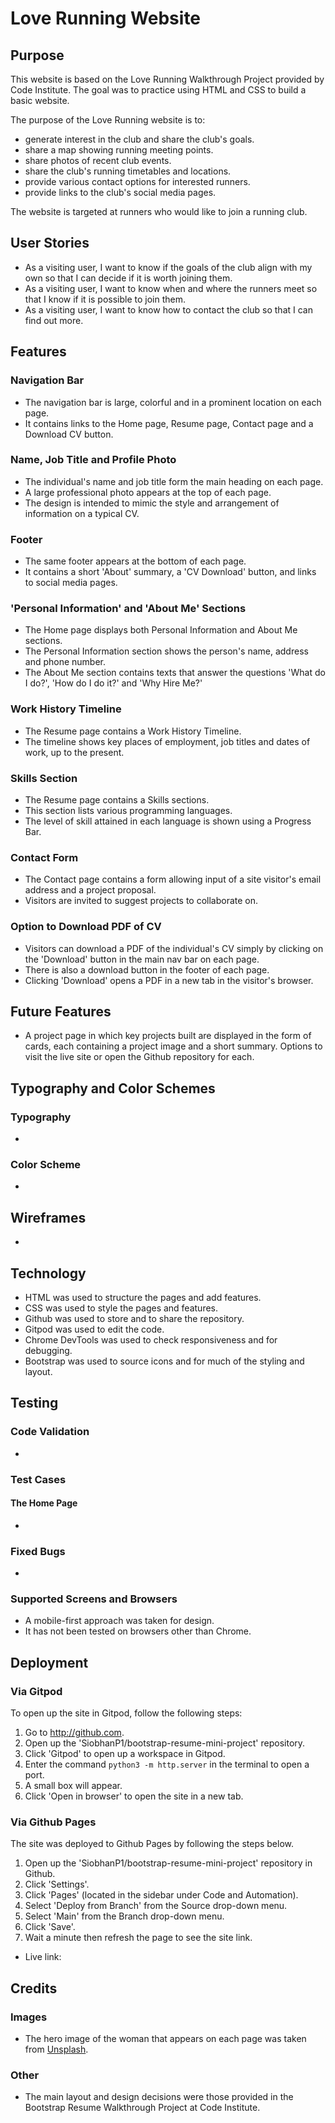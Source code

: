 # Love Running Website

## Purpose

This website is based on the Love Running Walkthrough Project provided by Code Institute. The goal was to practice using HTML and CSS to build a basic website. 

The purpose of the Love Running website is to:
* generate interest in the club and share the club's goals. 
* share a map showing running meeting points.
* share photos of recent club events.
* share the club's running timetables and locations. 
* provide various contact options for interested runners.
* provide links to the club's social media pages. 

The website is targeted at runners who would like to join a running club. 

## User Stories 

* As a visiting user, I want to know if the goals of the club align with my own so that I can decide if it is worth joining them.  
* As a visiting user, I want to know when and where the runners meet so that I know if it is possible to join them. 
* As a visiting user, I want to know how to contact the club so that I can find out more. 

## Features

### Navigation Bar

* The navigation bar is large, colorful and in a prominent location on each page. 
* It contains links to the Home page, Resume page, Contact page and a Download CV button. 

### Name, Job Title and Profile Photo

* The individual's name and job title form the main heading on each page.
* A large professional photo appears at the top of each page.
* The design is intended to mimic the style and arrangement of information on a typical CV.

### Footer

* The same footer appears at the bottom of each page.
* It contains a short 'About' summary, a 'CV Download' button, and links to social media pages.

### 'Personal Information' and 'About Me' Sections

* The Home page displays both Personal Information and About Me sections. 
* The Personal Information section shows the person's name, address and phone number.
* The About Me section contains texts that answer the questions 'What do I do?', 'How do I do it?' and 'Why Hire Me?'

### Work History Timeline

* The Resume page contains a Work History Timeline.
* The timeline shows key places of employment, job titles and dates of work, up to the present.

### Skills Section

* The Resume page contains a Skills sections.
* This section lists various programming languages.
* The level of skill attained in each language is shown using a Progress Bar. 

### Contact Form

* The Contact page contains a form allowing input of a site visitor's email address and a project proposal.
* Visitors are invited to suggest projects to collaborate on. 

### Option to Download PDF of CV

* Visitors can download a PDF of the individual's CV simply by clicking on the 'Download' button in the main nav bar on each page.
* There is also a download button in the footer of each page.
* Clicking 'Download' opens a PDF in a new tab in the visitor's browser.

## Future Features

* A project page in which key projects built are displayed in the form of cards, each containing a project image and a short summary. Options to visit the live site or open the Github repository for each. 

## Typography and Color Schemes 

### Typography

* 

### Color Scheme

* 

## Wireframes

* 

## Technology

* HTML was used to structure the pages and add features.
* CSS was used to style the pages and features.
* Github was used to store and to share the repository.
* Gitpod was used to edit the code.
* Chrome DevTools was used to check responsiveness and for debugging.
* Bootstrap was used to source icons and for much of the styling and layout.

## Testing

### Code Validation

* 
### Test Cases 

#### The Home Page

* 

### Fixed Bugs

* 

### Supported Screens and Browsers

* A mobile-first approach was taken for design. 
* It has not been tested on browsers other than Chrome. 

## Deployment

### Via Gitpod

To open up the site in Gitpod, follow the following steps:

1. Go to http://github.com.
2. Open up the 'SiobhanP1/bootstrap-resume-mini-project' repository.
3. Click 'Gitpod' to open up a workspace in Gitpod.
4. Enter the command `python3 -m http.server` in the terminal to open a port.
5. A small box will appear. 
6. Click 'Open in browser' to open the site in a new tab. 

### Via Github Pages

The site was deployed to Github Pages by following the steps below.

1. Open up the 'SiobhanP1/bootstrap-resume-mini-project' repository in Github.
2. Click 'Settings'.
3. Click 'Pages' (located in the sidebar under Code and Automation).
4. Select 'Deploy from Branch' from the Source drop-down menu.
5. Select 'Main' from the Branch drop-down menu.
6. Click 'Save'.
7. Wait a minute then refresh the page to see the site link.

* Live link: 

## Credits

### Images

* The hero image of the woman that appears on each page was taken from [Unsplash](http://www.unsplash.com). 

### Other

* The main layout and design decisions were those provided in the Bootstrap Resume Walkthrough Project at Code Institute.